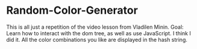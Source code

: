 # Random-Color-Generator
This is all just a repetition of the video lesson from Vladilen Minin.
Goal:
Learn how to interact with the dom tree, as well as use JavaScript.
I think I did it.
All the color combinations you like are displayed in the hash string.
